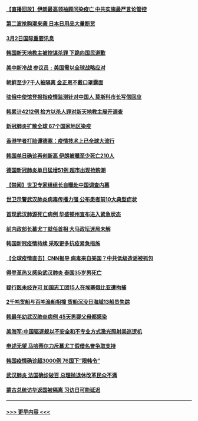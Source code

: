 #### [【直播回放】伊朗最高领袖顾问染疫亡 中共实施最严言论管控](../pages/prog202/a102789787.md?t=03030031) 
#### [第二波抢购潮来袭 日本日用品大量断货](../pages/prog202/a102789758.md?t=03030031) 
#### [3月2日国际重要讯息](../pages/prog202/a102789755.md?t=03030031) 
#### [韩国新天地教主被控谋杀罪 下跪向国民道歉](../pages/prog202/a102789711.md?t=03030031) 
#### [美中新冷战  参议员﹕美国需以全球战略应对](../pages/prog202/a102789764.md?t=03030031) 
#### [朝鲜至少7千人被隔离 金正恩不戴口罩露面](../pages/prog202/a102789690.md?t=03030031) 
#### [驻俄中使馆登报指疫情监测针对中国人 莫斯科市长写信回应](../pages/prog202/a102789539.md?t=03030031) 
#### [韩累计4212例 检方以杀人罪对新天地教主展开调查](../pages/prog202/a102789506.md?t=03030031) 
#### [新冠肺炎扩散全球 67个国家地区染疫](../pages/prog202/a102789431.md?t=03030031) 
#### [香港学者打脸谭德塞：疫情技术上已全球大流行](../pages/prog202/a102789379.md?t=03030031) 
#### [韩国单日确诊再创新高  伊朗被曝至少死亡210人](../pages/prog202/a102789359.md?t=03030031) 
#### [德国新冠肺炎单日猛增51例 超市出现抢购潮](../pages/prog202/a102789347.md?t=03030031) 
#### [【禁闻】世卫专家组组长自曝赴中国调查内幕](../pages/prog202/a102789368.md?t=03030031) 
#### [世卫示警武汉肺炎病毒传播力强 公布患者前10大典型症状](../pages/prog202/a102789301.md?t=03030031) 
#### [首现武汉肺源死亡病例 华盛顿州宣布进入紧急状态](../pages/prog202/a102789291.md?t=03030031) 
#### [前内政部长慕尤丁就任首相 大马政坛迷局未解](../pages/prog202/a102789269.md?t=03030031) 
#### [韩国新冠疫情持续 采取更多抗疫紧急措施](../pages/prog202/a102789266.md?t=03030031) 
#### [【全球疫情直击】CNN报导 病毒来自美国？中共低级造谣被抓包](../pages/prog202/a102789223.md?t=03030031) 
#### [得登革热又感染武汉肺炎 泰国35岁男死亡](../pages/prog202/a102789200.md?t=03030031) 
#### [疑行医未经许可  加国志工团15人在埃塞俄比亚遭拘捕](../pages/prog202/a102789152.md?t=03030031) 
#### [2千吨货船与百吨渔船相撞 货船沉没日海域13船员失踪](../pages/prog202/a102789137.md?t=03030031) 
#### [韩最年幼武汉肺炎病例 45天男婴父母都感染](../pages/prog202/a102789132.md?t=03030031) 
#### [美海军:中国驱逐舰以不安全和不专业方式激光照射美巡逻机](../pages/prog202/a102787960.md?t=03030031) 
#### [申述无望 马哈蒂尔力斥慕尤丁假借名誉争取支持](../pages/prog202/a102789089.md?t=03030031) 
#### [韩国疫情确诊超3000例 76国下“限韩令”](../pages/prog202/a102789071.md?t=03030031) 
#### [武汉肺炎 法国确诊破百 总理抛退休改革民众不满](../pages/prog202/a102789066.md?t=03030031) 
#### [蒙古总统访华返国被隔离 习访日可能延迟](../pages/prog202/a102789038.md?t=03030031) 

----
#### [ >>> 更早内容 <<< ](../indexes/prog202-earlier.md)
